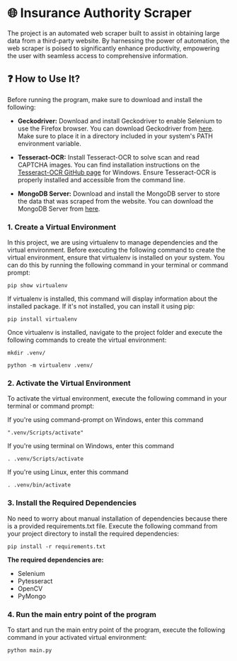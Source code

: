 # 🌐 Insurance Authority Scraper

The project is an automated web scraper built to assist in obtaining large data from a third-party website. By harnessing the power of automation, the web scraper is poised to significantly enhance productivity, empowering the user with seamless access to comprehensive information.

## ❓ How to Use It?
Before running the program, make sure to download and install the following:

- **Geckodriver:** Download and install Geckodriver to enable Selenium to use the Firefox browser. You can download Geckodriver from [here](https://github.com/mozilla/geckodriver/releases). Make sure to place it in a directory included in your system's PATH environment variable.

- **Tesseract-OCR:** Install Tesseract-OCR to solve scan and read CAPTCHA images. You can find installation instructions on the [Tesseract-OCR GitHub page](https://github.com/UB-Mannheim/tesseract/wiki) for Windows. Ensure Tesseract-OCR is properly installed and accessible from the command line.

- **MongoDB Server:** Download and install the MongoDB server to store the data that was scraped from the website. You can download the MongoDB Server from [here](https://www.mongodb.com/try/download/community).

### 1. Create a Virtual Environment
In this project, we are using virtualenv to manage dependencies and the virtual environment. Before executing the following command to create the virtual environment, ensure that virtualenv is installed on your system. You can do this by running the following command in your terminal or command prompt:
```
pip show virtualenv
```

If virtualenv is installed, this command will display information about the installed package. If it's not installed, you can install it using pip:
```
pip install virtualenv
```

Once virtualenv is installed, navigate to the project folder and execute the following commands to create the virtual environment:
```
mkdir .venv/
```
```
python -m virtualenv .venv/
```

### 2. Activate the Virtual Environment
To activate the virtual environment, execute the following command in your terminal or command prompt:

If you're using command-prompt on Windows, enter this command
```
".venv/Scripts/activate" 
```

If you're using terminal on Windows, enter this command
```
. .venv/Scripts/activate
```

If you're using Linux, enter this command
```
. .venv/bin/activate
```

### 3. Install the Required Dependencies
No need to worry about manual installation of dependencies because there is a provided requirements.txt file. Execute the following command from your project directory to install the required dependencies:
```
pip install -r requirements.txt
```

**The required dependencies are:**
- Selenium
- Pytesseract
- OpenCV
- PyMongo

### 4. Run the main entry point of the program
To start and run the main entry point of the program, execute the following command in your activated virtual environment:
```
python main.py
```
